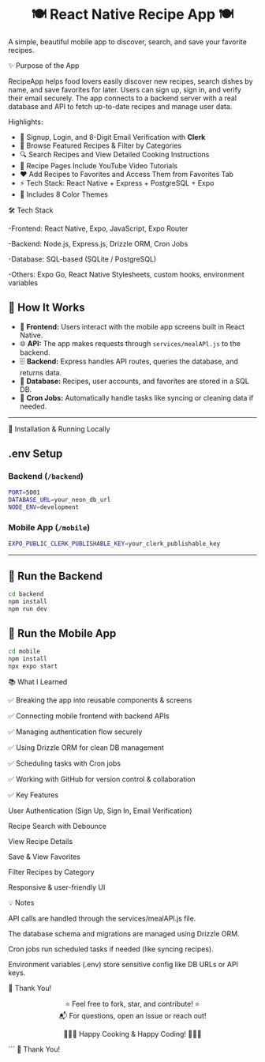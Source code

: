 <h1 align="center">🍽️ React Native Recipe App 🍽️</h1>

A simple, beautiful mobile app to discover, search, and save your favorite recipes.




✨ Purpose of the App


RecipeApp helps food lovers easily discover new recipes, search dishes by name, and save favorites for later.
Users can sign up, sign in, and verify their email securely.
The app connects to a backend server with a real database and API to fetch up-to-date recipes and manage user data.


Highlights:

- 🔐 Signup, Login, and 8-Digit Email Verification with **Clerk**
- 🍳 Browse Featured Recipes & Filter by Categories
- 🔍 Search Recipes and View Detailed Cooking Instructions
- 🎥 Recipe Pages Include YouTube Video Tutorials
- ❤️ Add Recipes to Favorites and Access Them from Favorites Tab
- ⚡ Tech Stack: React Native + Express + PostgreSQL + Expo
- 🌈 Includes 8 Color Themes


🛠 Tech Stack


-Frontend: React Native, Expo, JavaScript, Expo Router

-Backend: Node.js, Express.js, Drizzle ORM, Cron Jobs

-Database: SQL-based (SQLite / PostgreSQL)

-Others: Expo Go, React Native Stylesheets, custom hooks, environment variables




## 🔗 **How It Works**

- 📱 **Frontend:** Users interact with the mobile app screens built in React Native.
- 🌐 **API:** The app makes requests through `services/mealAPl.js` to the backend.
- 🗄️ **Backend:** Express handles API routes, queries the database, and returns data.
- 🧩 **Database:** Recipes, user accounts, and favorites are stored in a SQL DB.
- 🔁 **Cron Jobs:** Automatically handle tasks like syncing or cleaning data if needed.


---

🚧 Installation & Running Locally

## .env Setup

### Backend (`/backend`)

```bash
PORT=5001
DATABASE_URL=your_neon_db_url
NODE_ENV=development
```

### Mobile App (`/mobile`)

```bash
EXPO_PUBLIC_CLERK_PUBLISHABLE_KEY=your_clerk_publishable_key
```

---

## 🔧 Run the Backend

```bash
cd backend
npm install
npm run dev
```

## 📱 Run the Mobile App

```bash
cd mobile
npm install
npx expo start
```


📚 What I Learned



✅ Breaking the app into reusable components & screens

✅ Connecting mobile frontend with backend APIs

✅ Managing authentication flow securely

✅ Using Drizzle ORM for clean DB management

✅ Scheduling tasks with Cron jobs

✅ Working with GitHub for version control & collaboration







✅ Key Features


User Authentication (Sign Up, Sign In, Email Verification)

Recipe Search with Debounce

View Recipe Details

Save & View Favorites

Filter Recipes by Category

Responsive & user-friendly UI



 
💡 Notes


API calls are handled through the services/mealAPl.js file.

The database schema and migrations are managed using Drizzle ORM.

Cron jobs run scheduled tasks if needed (like syncing recipes).

Environment variables (.env) store sensitive config like DB URLs or API keys.





🙌 Thank You!
<p align="center"> ⭐ Feel free to fork, star, and contribute! ⭐ <br/> 📬 For questions, open an issue or reach out! </p> <p align="center"> 👨‍🍳✨ Happy Cooking & Happy Coding! 👨‍🍳✨ </p> ```
🙌 Thank You!






